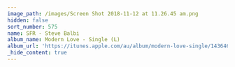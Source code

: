 ```yaml
---
image_path: /images/Screen Shot 2018-11-12 at 11.26.45 am.png
hidden: false
sort_number: 575
name: SFR - Steve Balbi
album_name: Modern Love - Single (L)
album_url: 'https://itunes.apple.com/au/album/modern-love-single/1436467203'
_hide_content: true
---
```


